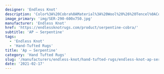 ```yaml
---
designer: 'Endless Knot'
description: 'Color%3A%20Cobra%0AMaterial%3A%20Wool%20%26%20Tencel%0ACollection%3A%20Hand-Tufted%20Collection'
image_primary: 'img/SER-290-600x750.jpg'
manufacturer: 'Endless Knot'
href: 'https://endlessknotrugs.com/product/serpentine-cobra/'
subtitle: 'AP – Serpentine'
tags:
  - 'Endless Knot'
  - 'Hand-Tufted Rugs'
title: 'Ap – Serpentine'
category: 'Hand Tufted Rugs'
slug: '/manufacturers/endless-knot/hand-tufted-rugs/endless-knot-ap-serpentine'
date: '2021-02-17'
---
```

